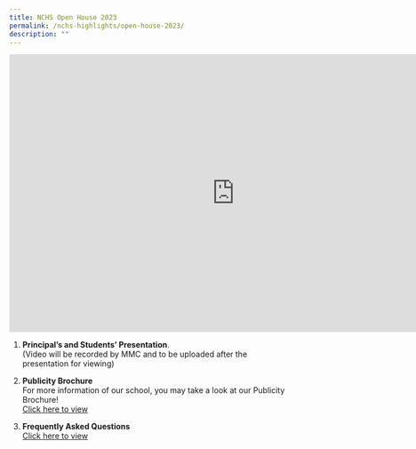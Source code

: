 ```yaml
---
title: NCHS Open House 2023
permalink: /nchs-highlights/open-house-2023/
description: ""
---
```

<iframe src="https://docs.google.com/presentation/d/10QX0GpXr4mHFan2y_5ghBldVNNW2dn2V0SdLGrNRwTk/embed?start=true&amp;loop=true&amp;delayms=60000" frameborder="0" width="810" height="500" allowfullscreen="true"></iframe>
<br>


1)	**Principal’s and Students’ Presentation**.<br> 
(Video will be recorded by MMC and to be uploaded after the presentation for viewing)<br>

2)	**Publicity Brochure**<br>
For more information of our school, you may take a look at our Publicity Brochure! <br>
          [Click here to view](https://www.nanchiauhigh.moe.edu.sg/permalink/nchs-brochure/)

3)	**Frequently Asked Questions**<br>
[Click here to view](https://drive.google.com/file/d/1mev61gdel-6lN1fKtTaDI2aXmB9MicVL/view?usp=sharing)